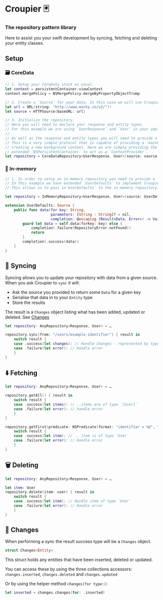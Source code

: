 #  Croupier 🃏

### The repository pattern library
Here to assist you your swift development by syncing, fetching and deleting your entity classes.

## Setup

### 🗃 CoreData
```swift
// 1. Setup your CoreData stack as usual.
let context = persistentContainer.viewContext
context.mergePolicy = NSMergePolicy.mergeByPropertyObjectTrump

// 2. Create a `Source` for your data. In this case we will use Croupier's `HTTPSource`.
let url = URL(string: "http://www.mocky.io/v2/")!
let source = HTTPSource(baseURL: url)

// 3. Initialize the repository.
// Here you will need to declare your response and entity types.
// For this example we are using `UserResponse` and `User` in your implementation these might be different.
//
// As well as the response and entity types you will need to provide a `ContextProvider`.
// This is a very simple protocol that is capable of providing a `mainContext` as well as
// creating a new background context. Here we are simply providing the persistentContainer as we have
// extended `NSPersistentContainer` to act as a `ContextProvider`.
let repository = CoreDataRepository<UserResponse, User>(source: source, contextProvider: persistentContainer)
```

### 📱 In-memory
```swift
// 1. In order to setup an in-memory repository you need to provide a `Source`.
// In this example we have extended `UserDefaults` to implement Croupier's `Source` protocol.
// This allows us to pass in`UserDefaults` to the in-memory repository.

let repository = InMemoryRepository<UserResponse, User>(source: UserDefaults.standard)

extension UserDefaults: Source {
    public func data(for key: String,
                     parameters: [String : String]? = nil,
                     completion: @escaping (Result<Data, Error>) -> Void) {
        guard let data = self.data(forKey: key) else {
            completion(.failure(RepositoryError.notFound))
            return
        }
        completion(.success(data))
    }
}
```

## 🔄 Syncing
Syncing allows you to update your repository with data from a given source. 
When you ask Croupier to `sync` it will:
* Ask the source you provided to return some `Data` for a given key
* Serialise that data in to your  `Entity` type
* Store the results

The result is a `Changes` object listing what has been added, updated or deleted. See [Changes](#Changes)

```swift
let repository: AnyRepository<Response, User> = …

repository.sync(from: "/users/example-identifier") { result in
    switch result {
    case .success(let changes): // Handle changes - represented by type `Changes<User>`
    case .failure(let error): // Handle error
    }
}
```

## ⬇️ Fetching
```swift
let repository: AnyRepository<Response, User> = …

repository.getAll() { result in
    switch result {
    case .success(let items): // ..items are of type `[User]`
    case .failure(let error): // handle error
    }
}

repository.getFirst(predicate: NSPredicate(format: "identifier = %@", "3y7oef0fef")) { result in
    switch result {
    case .success(let item): // .. item is of type `User`
    case .failure(let error): // Handle error
    }
}
```

## 🗑 Deleting
```swift
let repository: AnyRepository<Response, User> = …

let item: User
repository.delete(item: user) { result in
    switch result {
    case .success(let item): // Handle item of type `User`
    case .failure(let error): // Handle error
    }
}
```

## 🔀 Changes

When performing a sync the result success type will be a `Changes` object.
```swift
struct Changes<Entity>
```
This struct holds any entities that have been inserted, deleted or updated.

You can access these by using the three collections accessors: `changes.inserted`, `changes.deleted` and  `changes.updated`

Or by using the helper method `changes(for type:)`:
```swift
let inserted = changes.changes(for: .inserted)
```
